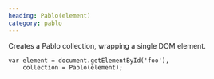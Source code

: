 ```yaml
--- 
heading: Pablo(element)
category: pablo
---
```


Creates a Pablo collection, wrapping a single DOM element.

    var element = document.getElementById('foo'),
        collection = Pablo(element);